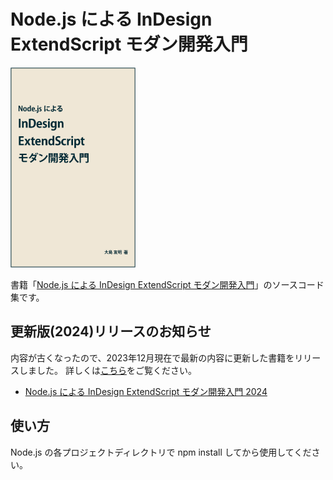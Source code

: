 
# Node.js による InDesign ExtendScript モダン開発入門

[<img src="https://raw.githubusercontent.com/mindboard/indesign-extendscript-with-nodejs/master/images/indesign-extendscript-with-nodejs.png" width="200px">](https://www.amazon.co.jp/dp/B09NXRT2VV)

書籍「[Node.js による InDesign ExtendScript モダン開発入門](https://www.amazon.co.jp/dp/B09NXRT2VV)」のソースコード集です。


## 更新版(2024)リリースのお知らせ

内容が古くなったので、2023年12月現在で最新の内容に更新した書籍をリリースしました。
詳しくは[こちら](https://github.com/mindboard/indesign-extendscript-with-nodejs-2024)をご覧ください。

- [Node.js による InDesign ExtendScript モダン開発入門 2024](https://github.com/mindboard/indesign-extendscript-with-nodejs-2024)



## 使い方

Node.js の各プロジェクトディレクトリで npm install してから使用してください。
